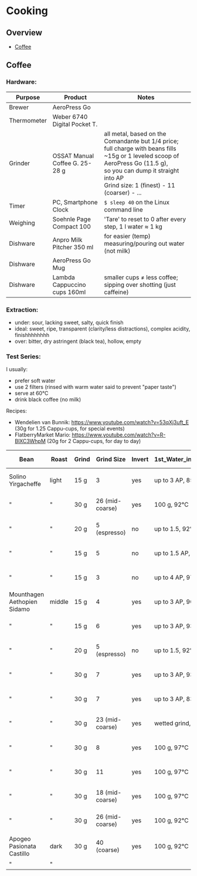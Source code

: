 # Cooking

## Overview

- [Coffee](#coffee)


## Coffee

### Hardware:

| Purpose              | Product                        | Notes
|----------------------|--------------------------------|---------------------------------
| Brewer               | AeroPress Go                   | 
| Thermometer          | Weber 6740 Digital Pocket T.   | 
| Grinder              | OSSAT Manual Coffee G. 25-28 g | all metal, based on the Comandante but 1/4 price; <br>full charge with beans fills ~15g or 1 leveled scoop of AeroPress Go (11.5 g), <br> so you can dump it straight into AP<br>Grind size: 1 (finest) - 11 (coarser) - ...
| Timer                | PC, Smartphone Clock           | `$ sleep 40` on the Linux command line
| Weighing             | Soehnle Page Compact 100       | 'Tare' to reset to 0 after every step, 1 l water &thickapprox; 1 kg 
| Dishware             | Anpro Milk Pitcher 350 ml      | for easier (temp) measuring/pouring out water (not milk)
| Dishware             | AeroPress Go Mug               |
| Dishware             | Lambda Cappuccino cups 160ml   | smaller cups &ne; less coffee; sipping over shotting (just caffeine)


### Extraction:
- under: sour, lacking sweet, salty, quick finish
- ideal: sweet, ripe, transparent (clarity/less distractions), complex acidity, finishhhhhhhh
- over: bitter, dry astringent (black tea), hollow, empty


### Test Series:

I usually:
- prefer soft water
- use 2 filters (rinsed with warm water said to prevent "paper taste")
- serve at 60&deg;C
- drink black coffee (no milk)

Recipes:
- Wendelien van Bunnik: https://www.youtube.com/watch?v=53qXj3uft_E   (30g for 1.25 Cappu-cups, for special events)
- FlatberryMarket Mario: https://www.youtube.com/watch?v=R-BlXC3WhpM  (20g for 2 Cappu-cups, for day to day)


| Bean                         | Roast  | Grind | Grind Size      | Invert | 1st_Water_in_Chamber__ | Bloom | Stiring_____________ | 2nd_Water_Chamber | Brew-Time_________________ | Dilute           | Subjective_______________________ 
|------------------------------|--------|-------|-----------------|--------|------------------------|-------|----------------------|-------------------|----------------------------|------------------|--------------------
| Solino Yirgacheffe           | light  | 15 g  | 3               | yes    | up to 3 AP, 85&deg;C   | ?     | ?                    | 0                 | 50 s open                  | to 2/3, 83&deg;C | &starf;&starf;&star;&star;&star;  quality but too light for me
| "                            | "      | 30 g  | 26 (mid-coarse) | yes    | 100 g, 92&deg;C        | 0     | 20x strong pre-brew  | 0                 | 40 s closed, no excess air | 120 g,  92&deg;C | &starf;&starf;&starf;&starf;&star; Wendelien van Bunnik recipe
| "                            | "      | 20 g  | 5  (espresso)   | no     | up to 1.5,  92&deg;C   | 20 s  | 10 s strong pre-brew | 0                 | 0, hard pressure           | to 1/2, 92&deg;C | &starf;&starf;&starf;&starf;&star;  
| "                            | "      | 15 g  | 5               | no     | up to 1.5 AP, 92&deg;C | 20s   | 10s strong pre-brew  | 0                 | 0, hard pressure           | to 1/2, 92&deg;C | &starf;&starf;&starf;&#x2bea;&star; 
| "                            | "      | 15 g  | 3               | no     | up to 4 AP, 97&deg;C   | 45s   | swirly water pouring | 0                 | 0, slow pressure (40s)     | to 1/2. 92&deg;C | sour
| Mounthagen Aethopien Sidamo  | middle | 15 g  | 4               | yes    | up to 3 AP, 90&deg;C   | 0     | 10 s slow pre-brew   | 0                 | 50 s open                  | to 2/3, 83&deg;C | &starf;&starf;&star;&star;&star;
| "                            | "      | 15 g  | 6               | yes    | up to 3 AP, 93&deg;C   | 0     | 10 s slow pre-brew   | 0                 | 40 s open                  | to 2/3, 83&deg;C | &starf;&starf;&starf;&star;&star; ok for me, too weak for mom
| "                            | "      | 20 g  | 5  (espresso)   | no     | up to 1.5,  92&deg;C   | 20 s  | 10 s strong pre-brew | 0                 | 0, hard pressure           | to 1/2, 92&deg;C | &starf;&starf;&starf;&starf;&star; mild but ok, quick finish though
| "                            | "      | 30 g  | 7               | yes    | up to 3 AP, 93&deg;C   | 0     | 10 s slow pre-brew   | 0                | 40 s open                  | to 2/3, 83&deg;C | &starf;&starf;&starf;&starf;&star;
| "                            | "      | 30 g  | 7               | yes    | up to 3 AP, 83&deg;C   | 0     | 10 s slow pre-brew   | 0                 | 40 s open                  | to 2/3, 83&deg;C | &starf;&star;&star;&star;&star;   somehwat sour
| "                            | "      | 30 g  | 23 (mid-coarse) | yes    | wetted grind, 97&deg;C | 30 s  | 3 stirs   pre-brew   | to top            | 90 s closed                | to 1/2, 83&deg;C | &starf;&starf;&starf;&star;&star; flowery?
| "                            | "      | 30 g  | 8               | yes    | 100 g, 97&deg;C        | 0     | 20 s slow post-brew  | 0                 | 20 s open                  | to 2/3, 83&deg;C | &starf;&starf;&starf;&starf;&star; 
| "                            | "      | 30 g  | 11              | yes    | 100 g, 97&deg;C        | 0     | 20 s slow post-brew  | 0                 | 20 s open                  | to 2/3, 83&deg;C | &starf;&starf;&starf;&#x2bea;&star; 
| "                            | "      | 30 g  | 18 (mid-coarse) | yes    | 100 g, 97&deg;C        | 0     | 20 s slow post-brew  | 0                 | 20 s open                  | to 1/2, 83&deg;C | &starf;&starf;&starf;&#x2bea;&star; 
| "                            | "      | 30 g  | 26 (mid-coarse) | yes    | 100 g, 92&deg;C        | 0     | 20x strong pre-brew  | 0                 | 40 s closed, no excess air | 120 g,  92&deg;C | &starf;&starf;&starf;&starf;&star; Wendelien van Bunnik recipe
| Apogeo Pasionata Castillo    | dark   | 30 g  | 40 (coarse)     | yes    | 100 g, 92&deg;C        | 0     | 20x strong pre-brew  | 0                 | 40 s closed, no excess air | 120 g,  92&deg;C | &starf;&starf;&starf;&#x2bea;&star; Wendelien van Bunnik recipe, many notes, pretty strong, shocolate 
| "                            | "      |       |                 |        |                        |       |                      |                   |                            |                  |                                                                                           










